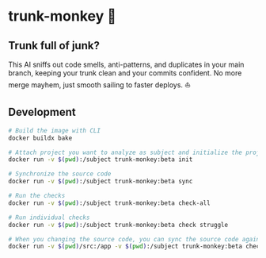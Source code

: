# trunk-monkey 🐒

## Trunk full of junk?
This AI sniffs out code smells, anti-patterns, and duplicates in your main branch, keeping your trunk clean and your commits confident.  No more merge mayhem, just smooth sailing to faster deploys. ⛵

## Development
```bash
# Build the image with CLI
docker buildx bake

# Attach project you want to analyze as subject and initialize the project
docker run -v $(pwd):/subject trunk-monkey:beta init

# Synchronize the source code
docker run -v $(pwd):/subject trunk-monkey:beta sync

# Run the checks
docker run -v $(pwd):/subject trunk-monkey:beta check-all

# Run individual checks
docker run -v $(pwd):/subject trunk-monkey:beta check struggle

# When you changing the source code, you can sync the source code again
docker run -v $(pwd)/src:/app -v $(pwd):/subject trunk-monkey:beta check-all
```
